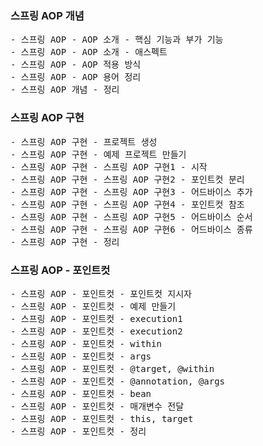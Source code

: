 ### 스프링 AOP 개념
<pre>
- 스프링 AOP - AOP 소개 - 핵심 기능과 부가 기능
- 스프링 AOP - AOP 소개 - 애스펙트
- 스프링 AOP - AOP 적용 방식
- 스프링 AOP - AOP 용어 정리
- 스프링 AOP 개념 - 정리
</pre>

### 스프링 AOP 구현
<pre>
- 스프링 AOP 구현 - 프로젝트 생성
- 스프링 AOP 구현 - 예제 프로젝트 만들기
- 스프링 AOP 구현 - 스프링 AOP 구현1 - 시작
- 스프링 AOP 구현 - 스프링 AOP 구현2 - 포인트컷 분리
- 스프링 AOP 구현 - 스프링 AOP 구현3 - 어드바이스 추가
- 스프링 AOP 구현 - 스프링 AOP 구현4 - 포인트컷 참조
- 스프링 AOP 구현 - 스프링 AOP 구현5 - 어드바이스 순서
- 스프링 AOP 구현 - 스프링 AOP 구현6 - 어드바이스 종류
- 스프링 AOP 구현 - 정리
</pre>

### 스프링 AOP - 포인트컷
<pre>
- 스프링 AOP - 포인트컷 - 포인트컷 지시자
- 스프링 AOP - 포인트컷 - 예제 만들기
- 스프링 AOP - 포인트컷 - execution1
- 스프링 AOP - 포인트컷 - execution2
- 스프링 AOP - 포인트컷 - within
- 스프링 AOP - 포인트컷 - args
- 스프링 AOP - 포인트컷 - @target, @within
- 스프링 AOP - 포인트컷 - @annotation, @args
- 스프링 AOP - 포인트컷 - bean
- 스프링 AOP - 포인트컷 - 매개변수 전달
- 스프링 AOP - 포인트컷 - this, target
- 스프링 AOP - 포인트컷 - 정리
</pre>
